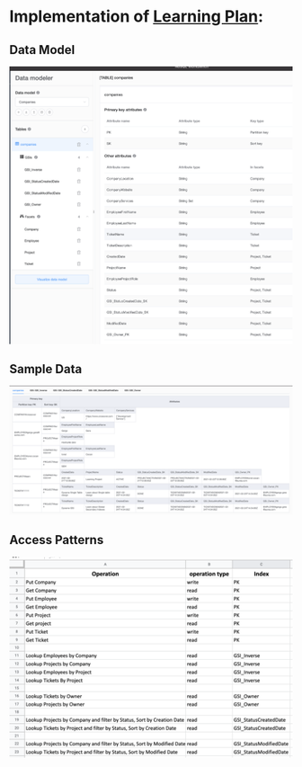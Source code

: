 # Implementation of [Learning Plan](https://docs.google.com/document/d/1bGh7I0txCGxFGxNdDqo4q3RHelx88DJlBMdNgYDVwXc/edit#):

## Data Model
![Data Model](/images/data.model.png)

## Sample Data
![Data Model](/images/companies.png)

## Access Patterns
![Data Model](/images/access.patterns.png)
